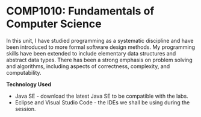 # COMP1010: Fundamentals of Computer Science

<p>In this unit, I have studied programming as a systematic discipline and have been introduced to more formal software design methods. My programming skills have been extended to include elementary data structures and abstract data types. There has been a strong emphasis on problem solving and algorithms, including aspects of correctness, complexity, and computability.</p>

**Technology Used**
- Java SE - download the latest Java SE to be compatible with the labs.
- Eclipse and Visual Studio Code - the IDEs we shall be using during the session.
